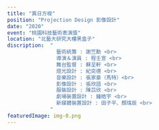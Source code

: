 ```yaml
---
title: "異日方梭"
position: "Projection Design 影像設計"
date: "2020"
event: "桃園科技藝術表演獎"
location: "北藝大研究大樓黑盒子"
discription:  "
                藝術統籌 : 謝竺勳 <br>
                導演＆演員 : 程壬宣 <br>
                舞台監督 : 蘇呈軒 <br>
                燈光設計 : 紀奕德 <br>
                音樂設計 : 張家豪（馬特）<br>
                影像設計 : 張欣語 <br>
                服裝設計 : 陳苡欣 <br>
                劇場裝置設計 : 鍾皓宇 <br>
                新媒體裝置設計 : 田子平、顏瑋辰 <br>
              "
featuredImage: img-0.png
---
```

